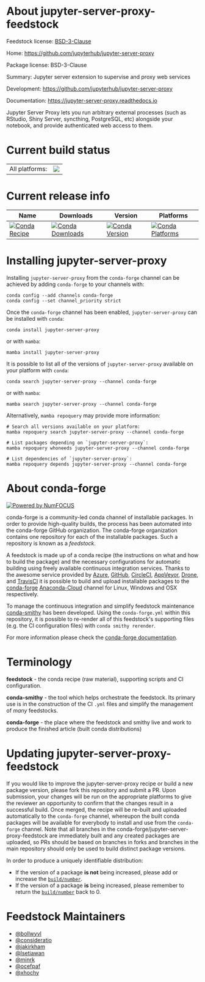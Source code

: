 About jupyter-server-proxy-feedstock
====================================

Feedstock license: [BSD-3-Clause](https://github.com/conda-forge/jupyter-server-proxy-feedstock/blob/main/LICENSE.txt)

Home: https://github.com/jupyterhub/jupyter-server-proxy

Package license: BSD-3-Clause

Summary: Jupyter server extension to supervise and proxy web services

Development: https://github.com/jupyterhub/jupyter-server-proxy

Documentation: https://jupyter-server-proxy.readthedocs.io

Jupyter Server Proxy lets you run arbitrary external processes (such as
RStudio, Shiny Server, syncthing, PostgreSQL, etc) alongside your notebook,
and provide authenticated web access to them.


Current build status
====================


<table><tr><td>All platforms:</td>
    <td>
      <a href="https://dev.azure.com/conda-forge/feedstock-builds/_build/latest?definitionId=6283&branchName=main">
        <img src="https://dev.azure.com/conda-forge/feedstock-builds/_apis/build/status/jupyter-server-proxy-feedstock?branchName=main">
      </a>
    </td>
  </tr>
</table>

Current release info
====================

| Name | Downloads | Version | Platforms |
| --- | --- | --- | --- |
| [![Conda Recipe](https://img.shields.io/badge/recipe-jupyter--server--proxy-green.svg)](https://anaconda.org/conda-forge/jupyter-server-proxy) | [![Conda Downloads](https://img.shields.io/conda/dn/conda-forge/jupyter-server-proxy.svg)](https://anaconda.org/conda-forge/jupyter-server-proxy) | [![Conda Version](https://img.shields.io/conda/vn/conda-forge/jupyter-server-proxy.svg)](https://anaconda.org/conda-forge/jupyter-server-proxy) | [![Conda Platforms](https://img.shields.io/conda/pn/conda-forge/jupyter-server-proxy.svg)](https://anaconda.org/conda-forge/jupyter-server-proxy) |

Installing jupyter-server-proxy
===============================

Installing `jupyter-server-proxy` from the `conda-forge` channel can be achieved by adding `conda-forge` to your channels with:

```
conda config --add channels conda-forge
conda config --set channel_priority strict
```

Once the `conda-forge` channel has been enabled, `jupyter-server-proxy` can be installed with `conda`:

```
conda install jupyter-server-proxy
```

or with `mamba`:

```
mamba install jupyter-server-proxy
```

It is possible to list all of the versions of `jupyter-server-proxy` available on your platform with `conda`:

```
conda search jupyter-server-proxy --channel conda-forge
```

or with `mamba`:

```
mamba search jupyter-server-proxy --channel conda-forge
```

Alternatively, `mamba repoquery` may provide more information:

```
# Search all versions available on your platform:
mamba repoquery search jupyter-server-proxy --channel conda-forge

# List packages depending on `jupyter-server-proxy`:
mamba repoquery whoneeds jupyter-server-proxy --channel conda-forge

# List dependencies of `jupyter-server-proxy`:
mamba repoquery depends jupyter-server-proxy --channel conda-forge
```


About conda-forge
=================

[![Powered by
NumFOCUS](https://img.shields.io/badge/powered%20by-NumFOCUS-orange.svg?style=flat&colorA=E1523D&colorB=007D8A)](https://numfocus.org)

conda-forge is a community-led conda channel of installable packages.
In order to provide high-quality builds, the process has been automated into the
conda-forge GitHub organization. The conda-forge organization contains one repository
for each of the installable packages. Such a repository is known as a *feedstock*.

A feedstock is made up of a conda recipe (the instructions on what and how to build
the package) and the necessary configurations for automatic building using freely
available continuous integration services. Thanks to the awesome service provided by
[Azure](https://azure.microsoft.com/en-us/services/devops/), [GitHub](https://github.com/),
[CircleCI](https://circleci.com/), [AppVeyor](https://www.appveyor.com/),
[Drone](https://cloud.drone.io/welcome), and [TravisCI](https://travis-ci.com/)
it is possible to build and upload installable packages to the
[conda-forge](https://anaconda.org/conda-forge) [Anaconda-Cloud](https://anaconda.org/)
channel for Linux, Windows and OSX respectively.

To manage the continuous integration and simplify feedstock maintenance
[conda-smithy](https://github.com/conda-forge/conda-smithy) has been developed.
Using the ``conda-forge.yml`` within this repository, it is possible to re-render all of
this feedstock's supporting files (e.g. the CI configuration files) with ``conda smithy rerender``.

For more information please check the [conda-forge documentation](https://conda-forge.org/docs/).

Terminology
===========

**feedstock** - the conda recipe (raw material), supporting scripts and CI configuration.

**conda-smithy** - the tool which helps orchestrate the feedstock.
                   Its primary use is in the construction of the CI ``.yml`` files
                   and simplify the management of *many* feedstocks.

**conda-forge** - the place where the feedstock and smithy live and work to
                  produce the finished article (built conda distributions)


Updating jupyter-server-proxy-feedstock
=======================================

If you would like to improve the jupyter-server-proxy recipe or build a new
package version, please fork this repository and submit a PR. Upon submission,
your changes will be run on the appropriate platforms to give the reviewer an
opportunity to confirm that the changes result in a successful build. Once
merged, the recipe will be re-built and uploaded automatically to the
`conda-forge` channel, whereupon the built conda packages will be available for
everybody to install and use from the `conda-forge` channel.
Note that all branches in the conda-forge/jupyter-server-proxy-feedstock are
immediately built and any created packages are uploaded, so PRs should be based
on branches in forks and branches in the main repository should only be used to
build distinct package versions.

In order to produce a uniquely identifiable distribution:
 * If the version of a package **is not** being increased, please add or increase
   the [``build/number``](https://docs.conda.io/projects/conda-build/en/latest/resources/define-metadata.html#build-number-and-string).
 * If the version of a package **is** being increased, please remember to return
   the [``build/number``](https://docs.conda.io/projects/conda-build/en/latest/resources/define-metadata.html#build-number-and-string)
   back to 0.

Feedstock Maintainers
=====================

* [@bollwyvl](https://github.com/bollwyvl/)
* [@consideratio](https://github.com/consideratio/)
* [@jakirkham](https://github.com/jakirkham/)
* [@lsetiawan](https://github.com/lsetiawan/)
* [@minrk](https://github.com/minrk/)
* [@ocefpaf](https://github.com/ocefpaf/)
* [@xhochy](https://github.com/xhochy/)

